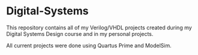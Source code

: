 # Digital-Systems
This repository contains all of my Verilog/VHDL projects created during my Digital Systems Design course and in my personal projects.

All current projects were done using Quartus Prime and ModelSim.
